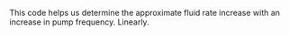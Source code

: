 This code helps us determine the approximate fluid rate increase with an increase in pump frequency. Linearly. 
